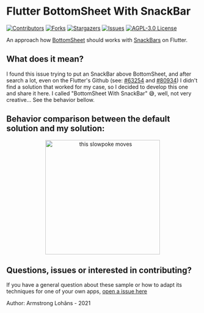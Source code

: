 # Flutter BottomSheet With SnackBar

[![Contributors][contributors-shield]][contributors-url]
[![Forks][forks-shield]][forks-url]
[![Stargazers][stars-shield]][stars-url]
[![Issues][issues-shield]][issues-url]
[![AGPL-3.0 License][license-shield]][license-url]

An approach how [BottomSheet](https://api.flutter.dev/flutter/material/showModalBottomSheet.html) should works with [SnackBars](https://flutter.dev/docs/cookbook/design/snackbars) on Flutter.

## What does it mean?

I found this issue trying to put an SnackBar above BottomSheet, and after search a lot, even on the Flutter's Github (see: [#63254](https://github.com/flutter/flutter/issues/63254) and [#80934](https://github.com/flutter/flutter/issues/80934)) I didn't find a solution that worked for my case, so I decided to develop this one and share it here. I called "BottomSheet With SnackBar" 😅, well, not very creative... See the behavior bellow.

## Behavior comparison between the default solution and my solution:

<p align="center">
  <img src="https://user-images.githubusercontent.com/30741312/126440971-22dc3116-b18e-4e87-a13a-7bdbd6c5a190.gif" alt="this slowpoke moves"  width="300" />
</p>

## Questions, issues or interested in contributing?

If you have a general question about these sample or how to adapt its techniques for one of your own apps, [open a issue here](https://github.com/lohhans/Flutter-BottomSheet-With-SnackBar/issues/new)


Author: Armstrong Lohãns - 2021

<!-- Links -->
[contributors-shield]: https://img.shields.io/github/contributors/lohhans/Flutter-BottomSheet-With-SnackBar.svg?style=flat-square
[contributors-url]: https://github.com/lohhans/Flutter-BottomSheet-With-SnackBar/graphs/contributors
[forks-shield]: https://img.shields.io/github/forks/lohhans/Flutter-BottomSheet-With-SnackBar.svg?style=flat-square
[forks-url]: https://github.com/lohhans/Flutter-BottomSheet-With-SnackBar/network/members
[stars-shield]: https://img.shields.io/github/stars/lohhans/Flutter-BottomSheet-With-SnackBar.svg?style=flat-square
[stars-url]: https://github.com/lohhans/Flutter-BottomSheet-With-SnackBar/stargazers
[issues-shield]: https://img.shields.io/github/issues/lohhans/Flutter-BottomSheet-With-SnackBar.svg?style=flat-square
[issues-url]: https://github.com/lohhans/Flutter-BottomSheet-With-SnackBar/issues
[license-shield]: https://img.shields.io/github/license/lohhans/Flutter-BottomSheet-With-SnackBar.svg?style=flat-square
[license-url]: https://github.com/lohhans/Flutter-BottomSheet-With-SnackBar/blob/master/LICENSE
